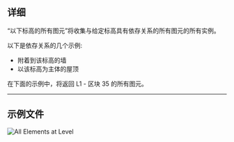 ## 详细
“以下标高的所有图元”将收集与给定标高具有依存关系的所有图元的所有实例。

以下是依存关系的几个示例:
- 附着到该标高的墙
- 以该标高为主体的屋顶

在下面的示例中，将返回 L1 - 区块 35 的所有图元。
___
## 示例文件

![All Elements at Level](./DSRevitNodesUI.ElementsAtLevel_img.jpg)

